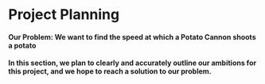 # Project Planning #

#### Our Problem: We want to find the speed at which a Potato Cannon shoots a potato

**In this section, we plan to clearly and accurately outline our ambitions for this project, and we hope to reach a solution to our problem.**
